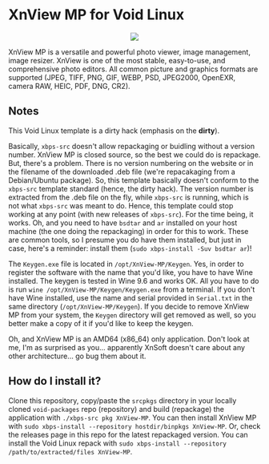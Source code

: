 # XnView MP for Void Linux

<p align="center"><img src="https://codeberg.org/th0razin3/vur/raw/branch/main/srcpkgs/XnView-MP/XnView-MP.png"></p>

XnView MP is a versatile and powerful photo viewer, image management, image resizer. XnView is one of the most stable, easy-to-use, and comprehensive photo editors. All common picture and graphics formats are supported (JPEG, TIFF, PNG, GIF, WEBP, PSD, JPEG2000, OpenEXR, camera RAW, HEIC, PDF, DNG, CR2).

## Notes

This Void Linux template is a dirty hack (emphasis on the **dirty**).

Basically, `xbps-src` doesn't allow repackaging or buidling without a version number. XnView MP is closed source, so the best we could do is repackage. But, there's a problem. There is no version numbering on the website or in the filename of the downloaded .deb file (we're repacakaging from a Debian/Ubuntu package). So, this template basically doesn't conform to the `xbps-src` template standard (hence, the dirty hack). The version number is extracted from the .deb file on the fly, while `xbps-src` is running, which is not what `xbps-src` was meant to do. Hence, this template could stop working at any point (with new releases of `xbps-src`). For the time being, it works. Oh, and you need to have `bsdtar` and `ar` installed on your host machine (the one doing the repackaging) in order for this to work. These are common tools, so I presume you do have them installed, but just in case, here's a reminder: install them (`sudo xbps-install -Suv bsdtar ar`)!

The `Keygen.exe` file is located in `/opt/XnView-MP/Keygen`. Yes, in order to register the software with the name that you'd like, you have to have Wine installed. The keygen is tested in Wine 9.6 and works OK. All you have to do is run `wine /opt/XnView-MP/Keygen/Keygen.exe` from a terminal. If you don't have Wine installed, use the name and serial provided in `Serial.txt` in the same directory (`/opt/XnView-MP/Keygen`). If you decide to remove XnView MP from your system, the `Keygen` directory will get removed as well, so you better make a copy of it if you'd like to keep the keygen.

Oh, and XnView MP is an AMD64 (x86_64) only application. Don't look at me, I'm as surprised as you... apparently XnSoft doesn't care about any other architecture... go bug them about it.

## How do I install it?

Clone this repository, copy/paste the `srcpkgs` directory in your locally cloned `void-packages` repo (repository) and build (repackage) the application with `./xbps-src pkg XnView-MP`. You can then install XnView MP with `sudo xbps-install --repository hostdir/binpkgs XnView-MP`. Or, check the releases page in this repo for the latest repackaged version. You can install the Void Linux repack with `sudo xbps-install --repository /path/to/extracted/files XnView-MP`.